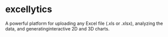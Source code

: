 # excellytics
A powerful platform for uploading any Excel file (.xls or .xlsx), analyzing the data, and generatinginteractive 2D and 3D charts.
